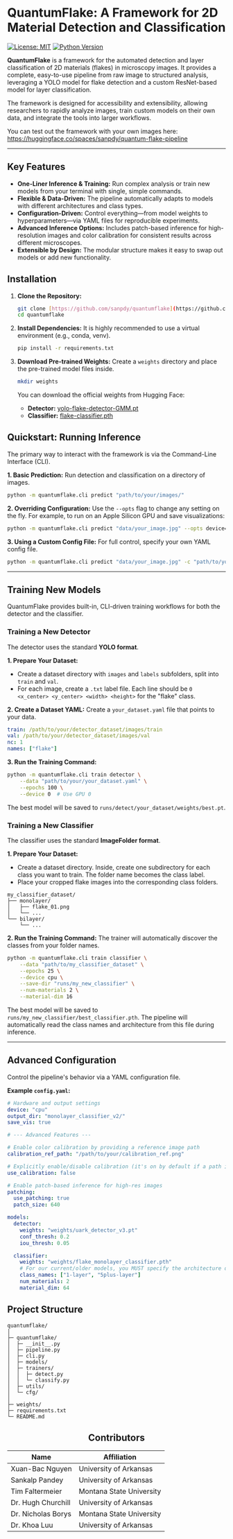# QuantumFlake: A Framework for 2D Material Detection and Classification

[![License: MIT](https://img.shields.io/badge/License-MIT-yellow.svg)](https://opensource.org/licenses/MIT)
[![Python Version](https://img.shields.io/badge/python-3.8%2B-blue.svg)](https://www.python.org/downloads/)

**QuantumFlake** is a framework for the automated detection and layer classification of 2D materials (flakes) in microscopy images. It provides a complete, easy-to-use pipeline from raw image to structured analysis, leveraging a YOLO model for flake detection and a custom ResNet-based model for layer classification.

The framework is designed for accessibility and extensibility, allowing researchers to rapidly analyze images, train custom models on their own data, and integrate the tools into larger workflows.

You can test out the framework with your own images here: https://huggingface.co/spaces/sanpdy/quantum-flake-pipeline

---

## Key Features

- **One-Liner Inference & Training:** Run complex analysis or train new models from your terminal with single, simple commands.
- **Flexible & Data-Driven:** The pipeline automatically adapts to models with different architectures and class types.
- **Configuration-Driven:** Control everything—from model weights to hyperparameters—via YAML files for reproducible experiments.
- **Advanced Inference Options:** Includes patch-based inference for high-resolution images and color calibration for consistent results across different microscopes.
- **Extensible by Design:** The modular structure makes it easy to swap out models or add new functionality.

## Installation

1.  **Clone the Repository:**

    ```bash
    git clone [https://github.com/sanpdy/quantumflake](https://github.com/sanpdy/quantumflake)
    cd quantumflake
    ```

2.  **Install Dependencies:**
    It is highly recommended to use a virtual environment (e.g., conda, venv).

    ```bash
    pip install -r requirements.txt
    ```

3.  **Download Pre-trained Weights:**
    Create a `weights` directory and place the pre-trained model files inside.
    ```bash
    mkdir weights
    ```
    You can download the official weights from Hugging Face:
    - **Detector:** [yolo-flake-detector-GMM.pt](https://huggingface.co/sanpdy/yolo-flake-detector)
    - **Classifier:** [flake-classifier.pth](https://huggingface.co/sanpdy/flake-classifier)

## Quickstart: Running Inference

The primary way to interact with the framework is via the Command-Line Interface (CLI).

**1. Basic Prediction:**
Run detection and classification on a directory of images.

```bash
python -m quantumflake.cli predict "path/to/your/images/"
```

**2. Overriding Configuration:**
Use the `--opts` flag to change any setting on the fly. For example, to run on an Apple Silicon GPU and save visualizations:

```bash
python -m quantumflake.cli predict "data/your_image.jpg" --opts device=cpu save_vis=True
```

**3. Using a Custom Config File:**
For full control, specify your own YAML config file.

```bash
python -m quantumflake.cli predict "data/your_image.jpg" -c "path/to/your/config.yaml"
```

---

## Training New Models

QuantumFlake provides built-in, CLI-driven training workflows for both the detector and the classifier.

### Training a New Detector

The detector uses the standard **YOLO format**.

**1. Prepare Your Dataset:**

- Create a dataset directory with `images` and `labels` subfolders, split into `train` and `val`.
- For each image, create a `.txt` label file. Each line should be `0 <x_center> <y_center> <width> <height>` for the "flake" class.

**2. Create a Dataset YAML:**
Create a `your_dataset.yaml` file that points to your data.

```yaml
train: /path/to/your/detector_dataset/images/train
val: /path/to/your/detector_dataset/images/val
nc: 1
names: ["flake"]
```

**3. Run the Training Command:**

```bash
python -m quantumflake.cli train detector \
    --data "path/to/your/your_dataset.yaml" \
    --epochs 100 \
    --device 0  # Use GPU 0
```

The best model will be saved to `runs/detect/your_dataset/weights/best.pt`.

### Training a New Classifier

The classifier uses the standard **ImageFolder format**.

**1. Prepare Your Dataset:**

- Create a dataset directory. Inside, create one subdirectory for each class you want to train. The folder name becomes the class label.
- Place your cropped flake images into the corresponding class folders.

```
my_classifier_dataset/
├── monolayer/
│   ├── flake_01.png
│   └── ...
└── bilayer/
    └── ...
```

**2. Run the Training Command:**
The trainer will automatically discover the classes from your folder names.

```bash
python -m quantumflake.cli train classifier \
    --data "path/to/my_classifier_dataset" \
    --epochs 25 \
    --device cpu \
    --save-dir "runs/my_new_classifier" \
    --num-materials 2 \
    --material-dim 16
```

The best model will be saved to `runs/my_new_classifier/best_classifier.pth`. The pipeline will automatically read the class names and architecture from this file during inference.

---

## Advanced Configuration

Control the pipeline's behavior via a YAML configuration file.

**Example `config.yaml`:**

```yaml
# Hardware and output settings
device: "cpu"
output_dir: "monolayer_classifier_v2/"
save_vis: true

# --- Advanced Features ---

# Enable color calibration by providing a reference image path
calibration_ref_path: "/path/to/your/calibration_ref.png"

# Explicitly enable/disable calibration (it's on by default if a path is provided)
use_calibration: false

# Enable patch-based inference for high-res images
patching:
  use_patching: true
  patch_size: 640

models:
  detector:
    weights: "weights/uark_detector_v3.pt"
    conf_thresh: 0.2
    iou_thresh: 0.05

  classifier:
    weights: "weights/flake_monolayer_classifier.pth"
    # For our current/older models, you MUST specify the architecture details
    class_names: ["1-layer", "5plus-layer"]
    num_materials: 2
    material_dim: 64
```

## Project Structure

```
quantumflake/
│
├─ quantumflake/
│  ├─ __init__.py
│  ├─ pipeline.py
│  ├─ cli.py
│  ├─ models/
│  ├─ trainers/
│  │  ├─ detect.py
│  │  └─ classify.py
│  ├─ utils/
│  └─ cfg/
│
├─ weights/
├─ requirements.txt
└─ README.md
```

<h2 align="center">Contributors</h2>

<div align="center">

<table>
  <thead>
    <tr>
      <th>Name</th>
      <th>Affiliation</th>
    </tr>
  </thead>
  <tbody>
    <tr>
      <td>Xuan-Bac Nguyen</td>
      <td>University of Arkansas</td>
    </tr>
    <tr>
      <td>Sankalp Pandey</td>
      <td>University of Arkansas</td>
    </tr>
    <tr>
        <td>Tim Faltermeier</td>
        <td>Montana State University</td>
    </tr>
    <tr>
      <td>Dr. Hugh Churchill</td>
      <td>University of Arkansas</td>
    </tr>
    <tr>
      <td>Dr. Nicholas Borys</td>
      <td>Montana State University</td>
    </tr>
    <tr>
      <td>Dr. Khoa Luu</td>
      <td>University of Arkansas</td>
    </tr>
  </tbody>
</table>
</div>
